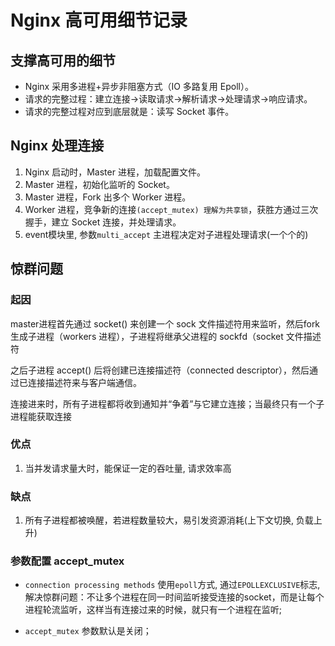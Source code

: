 # Nginx 高可用细节记录

## 支撑高可用的细节

- Nginx 采用多进程+异步非阻塞方式（IO 多路复用 Epoll）。
- 请求的完整过程：建立连接→读取请求→解析请求→处理请求→响应请求。
- 请求的完整过程对应到底层就是：读写 Socket 事件。

## Nginx 处理连接

1. Nginx 启动时，Master 进程，加载配置文件。
2. Master 进程，初始化监听的 Socket。
3. Master 进程，Fork 出多个 Worker 进程。
4. Worker 进程，竞争新的连接`(accept_mutex) 理解为共享锁`，获胜方通过三次握手，建立 Socket 连接，并处理请求。
5. event模块里, 参数`multi_accept` 主进程决定对子进程处理请求(一个个的)

## 惊群问题

### 起因

master进程首先通过 socket() 来创建一个 sock 文件描述符用来监听，然后fork生成子进程（workers 进程），子进程将继承父进程的 sockfd（socket 文件描述符

之后子进程 accept() 后将创建已连接描述符（connected descriptor），然后通过已连接描述符来与客户端通信。

连接进来时，所有子进程都将收到通知并“争着”与它建立连接；当最终只有一个子进程能获取连接

### 优点

1. 当并发请求量大时，能保证一定的吞吐量, 请求效率高

### 缺点

1. 所有子进程都被唤醒，若进程数量较大，易引发资源消耗(上下文切换, 负载上升)

### 参数配置 accept_mutex

- `connection processing methods` 使用`epoll`方式, 通过`EPOLLEXCLUSIVE`标志, 解决惊群问题：不让多个进程在同一时间监听接受连接的socket，而是让每个进程轮流监听，这样当有连接过来的时候，就只有一个进程在监听;

- `accept_mutex` 参数默认是关闭；
